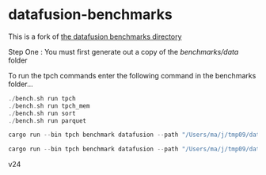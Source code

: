 # datafusion-benchmarks

This is a fork of [the datafusion benchmarks directory](https://github.com/apache/arrow-datafusion/tree/main/benchmarks)

Step One : You must first generate out a copy of the *benchmarks/data* folder

To run the tpch commands enter the following command in the benchmarks folder...

```rust
./bench.sh run tpch
./bench.sh run tpch_mem
./bench.sh run sort
./bench.sh run parquet
```

```rust
cargo run --bin tpch benchmark datafusion --path "/Users/ma/j/tmp09/datafusion-benchmarks/benchmarks/data"
```

```rust
cargo run --bin tpch benchmark datafusion --path "/Users/ma/j/tmp09/datafusion-benchmarks/benchmarks/data" --query 4
```

v24
